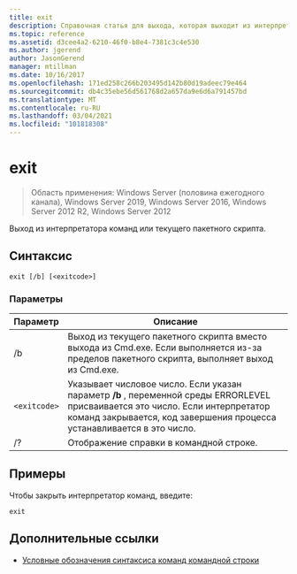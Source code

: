 ```yaml
---
title: exit
description: Справочная статья для выхода, которая выходит из интерпретатора команд.
ms.topic: reference
ms.assetid: d3cee4a2-6210-46f0-b8e4-7381c3c4e530
ms.author: jgerend
author: JasonGerend
manager: mtillman
ms.date: 10/16/2017
ms.openlocfilehash: 171ed258c266b203495d142b80d19adeec79e464
ms.sourcegitcommit: db4c35ebe56d561768d2a657da9e6d6a791457bd
ms.translationtype: MT
ms.contentlocale: ru-RU
ms.lasthandoff: 03/04/2021
ms.locfileid: "101818308"
---
```

# <a name="exit"></a>exit

> Область применения: Windows Server (половина ежегодного канала), Windows Server 2019, Windows Server 2016, Windows Server 2012 R2, Windows Server 2012

Выход из интерпретатора команд или текущего пакетного скрипта.

## <a name="syntax"></a>Синтаксис

```
exit [/b] [<exitcode>]
```

### <a name="parameters"></a>Параметры

| Параметр | Описание |
| --------- | ----------- |
| /b | Выход из текущего пакетного скрипта вместо выхода из Cmd.exe. Если выполняется из-за пределов пакетного скрипта, выполняет выход из Cmd.exe. |
| `<exitcode>` | Указывает числовое число. Если указан параметр **/b** , переменной среды ERRORLEVEL присваивается это число. Если интерпретатор команд закрывается, код завершения процесса устанавливается в это число. |
| /? | Отображение справки в командной строке. |

## <a name="examples"></a>Примеры

Чтобы закрыть интерпретатор команд, введите:

```
exit
```

## <a name="additional-references"></a>Дополнительные ссылки

- [Условные обозначения синтаксиса команд командной строки](command-line-syntax-key.md)
